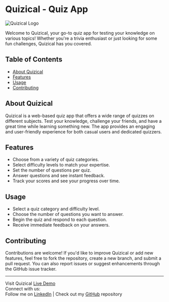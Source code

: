# Quizical - Quiz App

![Quizical Logo](https://github.com/Yab1/Quizzical/blob/main/public/favicon.ico)

Welcome to Quizical, your go-to quiz app for testing your knowledge on various topics! Whether you're a trivia enthusiast or just looking for some fun challenges, Quizical has you covered.

## Table of Contents

- [About Quizical](#about-quizical)
- [Features](#features)
- [Usage](#usage)
- [Contributing](#contributing)

## About Quizical

Quizical is a web-based quiz app that offers a wide range of quizzes on different subjects. Test your knowledge, challenge your friends, and have a great time while learning something new. The app provides an engaging and user-friendly experience for both casual users and dedicated quizzers.

## Features

- Choose from a variety of quiz categories.
- Select difficulty levels to match your expertise.
- Set the number of questions per quiz.
- Answer questions and see instant feedback.
- Track your scores and see your progress over time.

## Usage

- Select a quiz category and difficulty level.
- Choose the number of questions you want to answer.
- Begin the quiz and respond to each question.
- Receive immediate feedback on your answers.

## Contributing

Contributions are welcome! If you'd like to improve Quizical or add new features, feel free to fork the repository, create a new branch, and submit a pull request. You can also report issues or suggest enhancements through the GitHub issue tracker.

---

Visit Quizical [Live Demo](https://your-quizical-app-url.com)  
Connect with us:  
Follow me on [LinkedIn](https://www.linkedin.com/in/yeabsera-lisanework-7570981ba/) | Check out my [GitHub](https://github.com/Yab1) repository
